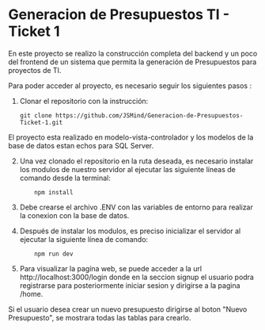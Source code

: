 # Generacion de Presupuestos TI - Ticket 1 

En este proyecto se realizo la construcción completa del backend y un poco del frontend de un sistema que permita la generación de Presupuestos para proyectos de TI.

Para poder acceder al proyecto, es necesario seguir los siguientes pasos :

 1. Clonar el repositorio con la instrucción:

    	git clone https://github.com/JSMind/Generacion-de-Presupuestos-Ticket-1.git
    
 El proyecto esta realizado en modelo-vista-controlador y los modelos de la base de datos estan echos para SQL Server.

 2. Una vez clonado el repositorio en la ruta deseada, es necesario instalar los modulos de nuestro servidor al ejecutar las siguiente líneas de comando desde la      terminal:

         	npm install
 3. Debe crearse el archivo .ENV con las variables de entorno para realizar la conexion con la base de datos.

 4. Después de instalar los modulos, es preciso inicializar el servidor al ejecutar la siguiente línea de comando:

         	npm run dev

 5. Para visualizar la pagína web, se puede acceder a la url http://localhost:3000/login  donde en la seccion signup el usuario podra registrarse para posteriormente
    iniciar sesion y dirigirse a la pagina /home.
    
 Si el usuario desea crear un nuevo presupuesto dirigirse al boton "Nuevo Presupuesto", se mostrara todas las tablas para crearlo.

    

